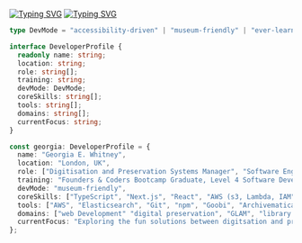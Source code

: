 <!--
**rockyrelay/rockyrelay** is a ✨ _special_ ✨ repository because its `README.md` (this file) appears on your GitHub profile.

Here are some ideas to get you started:

- 🔭 I’m currently working on ...
- 🌱 I’m currently learning ...
- 👯 I’m looking to collaborate on ...
- 🤔 I’m looking for help with ...
- 💬 Ask me about ...
- 📫 How to reach me: ...
- 👩🏻‍💻 Pronouns: ...
- ⚡ Fun fact: ...
-->

[![Typing SVG](https://readme-typing-svg.demolab.com?font=Fira+Code&weight=200&size=15&pause=1000&color=F73D3D&width=435&lines=I+like+computer)](https://git.io/typing-svg)
[![Typing SVG](https://readme-typing-svg.demolab.com?font=Fira+Code&weight=200&size=15&pause=1000&color=13F7BC&width=435&lines=I+like+museums)](https://git.io/typing-svg)

```ts
type DevMode = "accessibility-driven" | "museum-friendly" | "ever-learner";

interface DeveloperProfile {
  readonly name: string;
  location: string;
  role: string[];
  training: string;
  devMode: DevMode;
  coreSkills: string[];
  tools: string[];
  domains: string[];
  currentFocus: string;
}

const georgia: DeveloperProfile = {
  name: "Georgia E. Whitney",
  location: "London, UK",
  role: ["Digitisation and Preservation Systems Manager", "Software Engineer"]
  training: "Founders & Coders Bootcamp Graduate, Level 4 Software Developer",
  devMode: "museum-friendly",
  coreSkills: ["TypeScript", "Next.js", "React", "AWS (s3, Lambda, IAM", "ingest workflows", "DAMS", "preservation metadata"],
  tools: ["AWS", "Elasticsearch", "Git", "npm", "Goobi", "Archivematica", "IIIF"],
  domains: ["web Development" "digital preservation", "GLAM", "library data", "accessibility"],
  currentFocus: "Exploring the fun solutions between digitsation and preservation archiecture and engineering"
};
```
